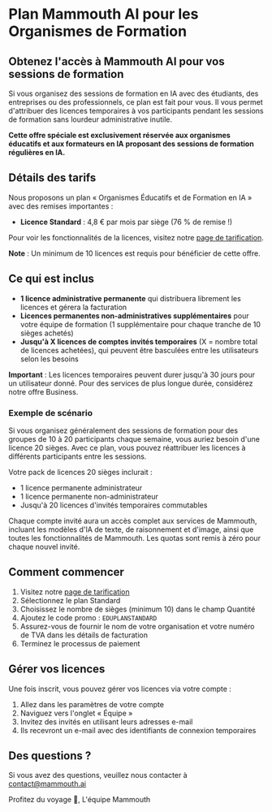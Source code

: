 # Plan Mammouth AI pour les Organismes de Formation

## Obtenez l'accès à Mammouth AI pour vos sessions de formation

Si vous organisez des sessions de formation en IA avec des étudiants, des entreprises ou des professionnels, ce plan est fait pour vous. Il vous permet d'attribuer des licences temporaires à vos participants pendant les sessions de formation sans lourdeur administrative inutile.

**Cette offre spéciale est exclusivement réservée aux organismes éducatifs et aux formateurs en IA proposant des sessions de formation régulières en IA.**

## Détails des tarifs

Nous proposons un plan « Organismes Éducatifs et de Formation en IA » avec des remises importantes :

* **Licence Standard** : 4,8 € par mois par siège (76 % de remise !)

Pour voir les fonctionnalités de la licences, visitez notre [page de tarification](https://mammouth.ai/pricing).

**Note** : Un minimum de 10 licences est requis pour bénéficier de cette offre.

## Ce qui est inclus

* **1 licence administrative permanente** qui distribuera librement les licences et gérera la facturation
* **Licences permanentes non-administratives supplémentaires** pour votre équipe de formation (1 supplémentaire pour chaque tranche de 10 sièges achetés)
* **Jusqu'à X licences de comptes invités temporaires** (X = nombre total de licences achetées), qui peuvent être basculées entre les utilisateurs selon les besoins

**Important** : Les licences temporaires peuvent durer jusqu'à 30 jours pour un utilisateur donné. Pour des services de plus longue durée, considérez notre offre Business.

### Exemple de scénario

Si vous organisez généralement des sessions de formation pour des groupes de 10 à 20 participants chaque semaine, vous auriez besoin d'une licence 20 sièges. Avec ce plan, vous pouvez réattribuer les licences à différents participants entre les sessions.

Votre pack de licences 20 sièges inclurait :
* 1 licence permanente administrateur
* 1 licence permanente non-administrateur
* Jusqu'à 20 licences d'invités temporaires commutables

Chaque compte invité aura un accès complet aux services de Mammouth, incluant les modèles d'IA de texte, de raisonnement et d'image, ainsi que toutes les fonctionnalités de Mammouth. Les quotas sont remis à zéro pour chaque nouvel invité.

## Comment commencer

1. Visitez notre [page de tarification](https://mammouth.ai/pricing)
2. Sélectionnez le plan Standard
3. Choisissez le nombre de sièges (minimum 10) dans le champ Quantité
4. Ajoutez le code promo : `EDUPLANSTANDARD`
5. Assurez-vous de fournir le nom de votre organisation et votre numéro de TVA dans les détails de facturation
6. Terminez le processus de paiement

## Gérer vos licences

Une fois inscrit, vous pouvez gérer vos licences via votre compte :

1. Allez dans les paramètres de votre compte
2. Naviguez vers l'onglet « Équipe »
3. Invitez des invités en utilisant leurs adresses e-mail
4. Ils recevront un e-mail avec des identifiants de connexion temporaires

## Des questions ?

Si vous avez des questions, veuillez nous contacter à contact@mammouth.ai

Profitez du voyage 🦣,
L'équipe Mammouth